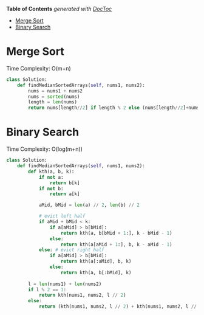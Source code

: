 <!-- START doctoc generated TOC please keep comment here to allow auto update -->
<!-- DON'T EDIT THIS SECTION, INSTEAD RE-RUN doctoc TO UPDATE -->
**Table of Contents**  *generated with [DocToc](https://github.com/thlorenz/doctoc)*

- [Merge Sort](#merge-sort)
- [Binary Search](#binary-search)

<!-- END doctoc generated TOC please keep comment here to allow auto update -->

# Merge Sort

Time Complexity: O(m+n)

```python
class Solution:
    def findMedianSortedArrays(self, nums1, nums2):
        nums = nums1 + nums2
        nums = sorted(nums)
        length = len(nums)
        return nums[length//2] if length % 2 else (nums[length//2]+nums[(length//2)-1])/2
```

# Binary Search

Time Complexity: O(log(m+n))

```python
class Solution:
    def findMedianSortedArrays(self, nums1, nums2):
        def kth(a, b, k):
            if not a:
                return b[k]
            if not b:
                return a[k]

            aMid, bMid = len(a) // 2, len(b) // 2

            # evict left half
            if aMid + bMid < k:
                if a[aMid] > b[bMid]:
                    return kth(a, b[bMid + 1:], k - bMid - 1)
                else:
                    return kth(a[aMid + 1:], b, k - aMid - 1)
            else: # evict right half
                if a[aMid] > b[bMid]:
                    return kth(a[:aMid], b, k)
                else:
                    return kth(a, b[:bMid], k)
                
        l = len(nums1) + len(nums2)
        if l % 2 == 1:
            return kth(nums1, nums2, l // 2)
        else:
            return (kth(nums1, nums2, l // 2) + kth(nums1, nums2, l // 2 - 1)) / 2
```
